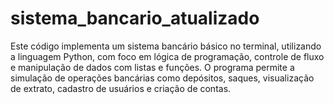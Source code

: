 # sistema_bancario_atualizado
Este código implementa um sistema bancário básico no terminal, utilizando a linguagem Python, com foco em lógica de programação, controle de fluxo e manipulação de dados com listas e funções. O programa permite a simulação de operações bancárias como depósitos, saques, visualização de extrato, cadastro de usuários e criação de contas.
